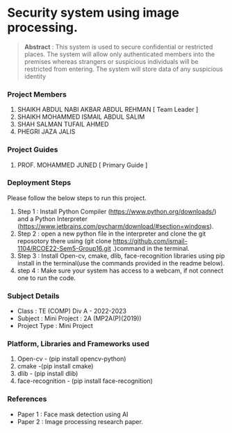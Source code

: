 # Security system using image processing.

> **Abstract** : This system is used to secure confidential or restricted places. The system will allow only authenticated members into the premises whereas strangers or suspicious individuals will  be restricted from entering. The system will store data of any suspicious identity

### Project Members
1. SHAIKH ABDUL NABI AKBAR ABDUL REHMAN  [ Team Leader ] 
2. SHAIKH MOHAMMED ISMAIL ABDUL SALIM 
3. SHAH SALMAN TUFAIL AHMED 
4. PHEGRI JAZA JALIS 

### Project Guides
1. PROF. MOHAMMED JUNED   [ Primary Guide ] 

### Deployment Steps
Please follow the below steps to run this project.
1. Step 1 : Install Python Compiler (https://www.python.org/downloads/) and a Python Interpreter (https://www.jetbrains.com/pycharm/download/#section=windows).
2. Step 2 : open a new python file in the interpreter and clone the git reposotory there using (git clone https://github.com/ismail-1104/RCOE22-Sem5-Group16.git .)command in the terminal.
3. Step 3 : Install Open-cv, cmake, dlib, face-recognition libraries using pip install in the terminal(use the commands provided in the readme below).
3. step 4 : Make sure your system has access to a webcam, if not connect one to run the code.

### Subject Details
- Class : TE (COMP) Div A - 2022-2023
- Subject : Mini Project : 2A (MP2A(P)(2019))
- Project Type : Mini Project

### Platform, Libraries and Frameworks used
1. Open-cv - (pip install opencv-python)
2. cmake -(pip install cmake)
3. dlib -  (pip install dlib)
4. face-recognition - (pip install face-recognition)

### References
- Paper 1 : Face mask detection using AI
- Paper 2 : Image processing research paper.
